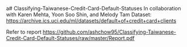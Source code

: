 a# Classifying-Taiwanese-Credit-Card-Default-Statuses
In collaboration with Karen Mehta, Yoon Soo Shin, and Melody Tam
Dataset: https://archive.ics.uci.edu/ml/datasets/default+of+credit+card+clients

Refer to report
https://github.com/ashchow95/Classifying-Taiwanese-Credit-Card-Default-Statuses/raw/master/Report.pdf
